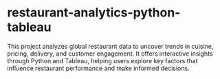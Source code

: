 # restaurant-analytics-python-tableau
This project analyzes global restaurant data to uncover trends in cuisine, pricing, delivery, and customer engagement. It offers interactive insights through Python and Tableau, helping users explore key factors that influence restaurant performance and make informed decisions.
